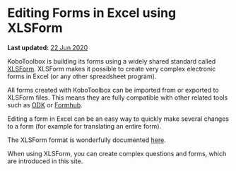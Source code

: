 # Editing Forms in Excel using XLSForm

**Last updated:**
<a href="https://github.com/kobotoolbox/docs/blob/5b752ff824370800284fa3a89f77a1c15234a223/source/edit_forms_excel.md" class="reference">22
Jun 2020</a>

KoboToolbox is building its forms using a widely shared standard called
[XLSForm](http://xlsform.org/en/). XLSForm makes it possible to create very
complex electronic forms in Excel (or any other spreadsheet program).

All forms created with KoboToolbox can be imported from or exported to XLSForm
files. This means they are fully compatible with other related tools such as
[ODK](https://opendatakit.org) or [Formhub](https://formhub.org).

Editing a form in Excel can be an easy way to quickly make several changes to a
form (for example for translating an entire form).

The XLSForm format is wonderfully documented [here](http://xlsform.org/en/).

When using XLSForm, you can create complex questions and forms, which are
introduced in this site.
